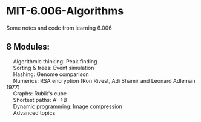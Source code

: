 # MIT-6.006-Algorithms
Some notes and code from learning 6.006

## 8 Modules:  
  &emsp; Algorithmic thinking: Peak finding  
  &emsp; Sorting & trees: Event simulation  
  &emsp; Hashing: Genome comparison  
  &emsp; Numerics: RSA encryption (Ron Rivest, Adi Shamir and Leonard Adleman 1977)  
  &emsp; Graphs: Rubik's cube  
  &emsp; Shortest paths: A-->B  
  &emsp; Dynamic programming: Image compression  
  &emsp; Advanced topics  
